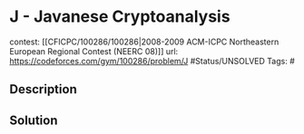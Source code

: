 # J - Javanese Cryptoanalysis

contest: [[CFICPC/100286/100286|2008-2009 ACM-ICPC Northeastern European Regional Contest (NEERC 08)]]
url: https://codeforces.com/gym/100286/problem/J
#Status/UNSOLVED
Tags: #

## Description

## Solution

